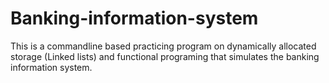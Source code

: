# Banking-information-system
This is a commandline based practicing program on dynamically allocated storage (Linked lists) and functional programing that simulates the banking information system.
